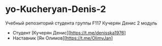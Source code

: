 # yo-Kucheryan-Denis-2
Учебный репозиторий студента группы F117 Кучерян Денис 2 модуль

* Студент [Кучерян Денис][https://t.me/denisska1976]
* Наставник [Ян Олимов][https://t.me/OlimvJan]